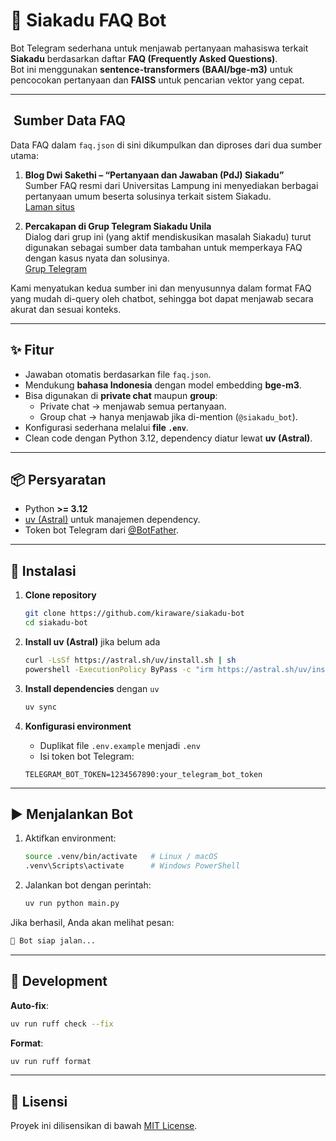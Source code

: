 # 🤖 Siakadu FAQ Bot

Bot Telegram sederhana untuk menjawab pertanyaan mahasiswa terkait **Siakadu** berdasarkan daftar **FAQ (Frequently Asked Questions)**.  
Bot ini menggunakan **sentence-transformers (BAAI/bge-m3)** untuk pencocokan pertanyaan dan **FAISS** untuk pencarian vektor yang cepat.

---

## ​ Sumber Data FAQ

Data FAQ dalam `faq.json` di sini dikumpulkan dan diproses dari dua sumber utama:

1. **Blog Dwi Sakethi – “Pertanyaan dan Jawaban (PdJ) Siakadu”**  
   Sumber FAQ resmi dari Universitas Lampung ini menyediakan berbagai pertanyaan umum beserta solusinya terkait sistem Siakadu.  
   [Laman situs](https://dosen.unila.ac.id/0011066803/2020/09/26/frequently-asked-questions-faq-siakadu/)

2. **Percakapan di Grup Telegram Siakadu Unila**  
   Dialog dari grup ini (yang aktif mendiskusikan masalah Siakadu) turut digunakan sebagai sumber data tambahan untuk memperkaya FAQ dengan kasus nyata dan solusinya.  
   [Grup Telegram](https://t.me/siakadu_unila)

Kami menyatukan kedua sumber ini dan menyusunnya dalam format FAQ yang mudah di-query oleh chatbot, sehingga bot dapat menjawab secara akurat dan sesuai konteks.

---

## ✨ Fitur

- Jawaban otomatis berdasarkan file `faq.json`.
- Mendukung **bahasa Indonesia** dengan model embedding **bge-m3**.
- Bisa digunakan di **private chat** maupun **group**:
  - Private chat → menjawab semua pertanyaan.
  - Group chat → hanya menjawab jika di-mention (`@siakadu_bot`).
- Konfigurasi sederhana melalui **file `.env`**.
- Clean code dengan Python 3.12, dependency diatur lewat **uv (Astral)**.

---

## 📦 Persyaratan

- Python **>= 3.12**
- [uv (Astral)](https://docs.astral.sh/uv/) untuk manajemen dependency.
- Token bot Telegram dari [@BotFather](https://t.me/BotFather).

---

## 🚀 Instalasi

1. **Clone repository**

   ```bash
   git clone https://github.com/kiraware/siakadu-bot
   cd siakadu-bot
   ```

2. **Install uv (Astral)** jika belum ada

   ```bash
   curl -LsSf https://astral.sh/uv/install.sh | sh                                         # Linux / macOS
   powershell -ExecutionPolicy ByPass -c "irm https://astral.sh/uv/install.ps1 | iex"      # Windows PowerShell
   ```

3. **Install dependencies** dengan `uv`

   ```bash
   uv sync
   ```

4. **Konfigurasi environment**

   - Duplikat file `.env.example` menjadi `.env`
   - Isi token bot Telegram:

   ```env
   TELEGRAM_BOT_TOKEN=1234567890:your_telegram_bot_token
   ```

---

## ▶️ Menjalankan Bot

1. Aktifkan environment:

   ```bash
   source .venv/bin/activate   # Linux / macOS
   .venv\Scripts\activate      # Windows PowerShell
   ```

2. Jalankan bot dengan perintah:
   ```bash
   uv run python main.py
   ```

Jika berhasil, Anda akan melihat pesan:

```bash
🤖 Bot siap jalan...
```

---

## 🧹 Development

**Auto-fix**:

```bash
uv run ruff check --fix
```

**Format**:

```bash
uv run ruff format
```

---

## 📄 Lisensi

Proyek ini dilisensikan di bawah [MIT License](LICENSE).
